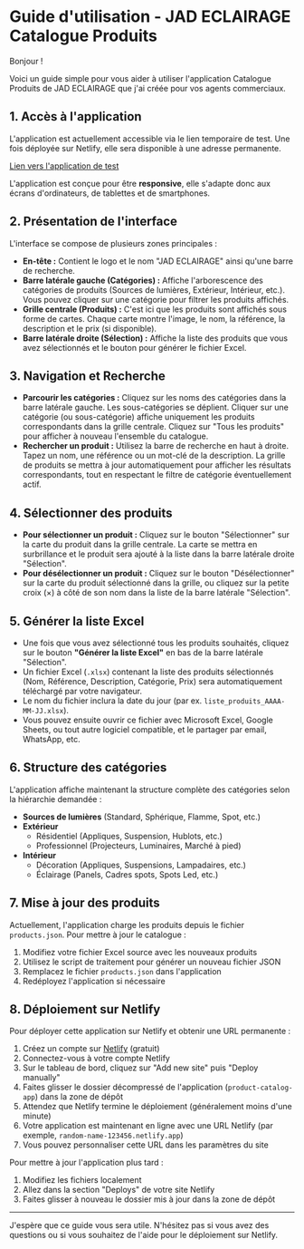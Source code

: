 # Guide d'utilisation - JAD ECLAIRAGE Catalogue Produits

Bonjour !

Voici un guide simple pour vous aider à utiliser l'application Catalogue Produits de JAD ECLAIRAGE que j'ai créée pour vos agents commerciaux.

## 1. Accès à l'application

L'application est actuellement accessible via le lien temporaire de test. Une fois déployée sur Netlify, elle sera disponible à une adresse permanente.

[Lien vers l'application de test](https://8080-ips9sp662ksoqs06f4gjs-5d049b95.manusvm.computer)

L'application est conçue pour être **responsive**, elle s'adapte donc aux écrans d'ordinateurs, de tablettes et de smartphones.

## 2. Présentation de l'interface

L'interface se compose de plusieurs zones principales :

*   **En-tête :** Contient le logo et le nom "JAD ECLAIRAGE" ainsi qu'une barre de recherche.
*   **Barre latérale gauche (Catégories) :** Affiche l'arborescence des catégories de produits (Sources de lumières, Extérieur, Intérieur, etc.). Vous pouvez cliquer sur une catégorie pour filtrer les produits affichés.
*   **Grille centrale (Produits) :** C'est ici que les produits sont affichés sous forme de cartes. Chaque carte montre l'image, le nom, la référence, la description et le prix (si disponible).
*   **Barre latérale droite (Sélection) :** Affiche la liste des produits que vous avez sélectionnés et le bouton pour générer le fichier Excel.

## 3. Navigation et Recherche

*   **Parcourir les catégories :** Cliquez sur les noms des catégories dans la barre latérale gauche. Les sous-catégories se déplient. Cliquer sur une catégorie (ou sous-catégorie) affiche uniquement les produits correspondants dans la grille centrale. Cliquez sur "Tous les produits" pour afficher à nouveau l'ensemble du catalogue.
*   **Rechercher un produit :** Utilisez la barre de recherche en haut à droite. Tapez un nom, une référence ou un mot-clé de la description. La grille de produits se mettra à jour automatiquement pour afficher les résultats correspondants, tout en respectant le filtre de catégorie éventuellement actif.

## 4. Sélectionner des produits

*   **Pour sélectionner un produit :** Cliquez sur le bouton "Sélectionner" sur la carte du produit dans la grille centrale. La carte se mettra en surbrillance et le produit sera ajouté à la liste dans la barre latérale droite "Sélection".
*   **Pour désélectionner un produit :** Cliquez sur le bouton "Désélectionner" sur la carte du produit sélectionné dans la grille, ou cliquez sur la petite croix (×) à côté de son nom dans la liste de la barre latérale "Sélection".

## 5. Générer la liste Excel

*   Une fois que vous avez sélectionné tous les produits souhaités, cliquez sur le bouton **"Générer la liste Excel"** en bas de la barre latérale "Sélection".
*   Un fichier Excel (`.xlsx`) contenant la liste des produits sélectionnés (Nom, Référence, Description, Catégorie, Prix) sera automatiquement téléchargé par votre navigateur.
*   Le nom du fichier inclura la date du jour (par ex. `liste_produits_AAAA-MM-JJ.xlsx`).
*   Vous pouvez ensuite ouvrir ce fichier avec Microsoft Excel, Google Sheets, ou tout autre logiciel compatible, et le partager par email, WhatsApp, etc.

## 6. Structure des catégories

L'application affiche maintenant la structure complète des catégories selon la hiérarchie demandée :

* **Sources de lumières** (Standard, Sphérique, Flamme, Spot, etc.)
* **Extérieur**
  * Résidentiel (Appliques, Suspension, Hublots, etc.)
  * Professionnel (Projecteurs, Luminaires, Marché à pied)
* **Intérieur**
  * Décoration (Appliques, Suspensions, Lampadaires, etc.)
  * Éclairage (Panels, Cadres spots, Spots Led, etc.)

## 7. Mise à jour des produits

Actuellement, l'application charge les produits depuis le fichier `products.json`. Pour mettre à jour le catalogue :

1. Modifiez votre fichier Excel source avec les nouveaux produits
2. Utilisez le script de traitement pour générer un nouveau fichier JSON
3. Remplacez le fichier `products.json` dans l'application
4. Redéployez l'application si nécessaire

## 8. Déploiement sur Netlify

Pour déployer cette application sur Netlify et obtenir une URL permanente :

1. Créez un compte sur [Netlify](https://netlify.com) (gratuit)
2. Connectez-vous à votre compte Netlify
3. Sur le tableau de bord, cliquez sur "Add new site" puis "Deploy manually"
4. Faites glisser le dossier décompressé de l'application (`product-catalog-app`) dans la zone de dépôt
5. Attendez que Netlify termine le déploiement (généralement moins d'une minute)
6. Votre application est maintenant en ligne avec une URL Netlify (par exemple, `random-name-123456.netlify.app`)
7. Vous pouvez personnaliser cette URL dans les paramètres du site

Pour mettre à jour l'application plus tard :
1. Modifiez les fichiers localement
2. Allez dans la section "Deploys" de votre site Netlify
3. Faites glisser à nouveau le dossier mis à jour dans la zone de dépôt

---

J'espère que ce guide vous sera utile. N'hésitez pas si vous avez des questions ou si vous souhaitez de l'aide pour le déploiement sur Netlify.
